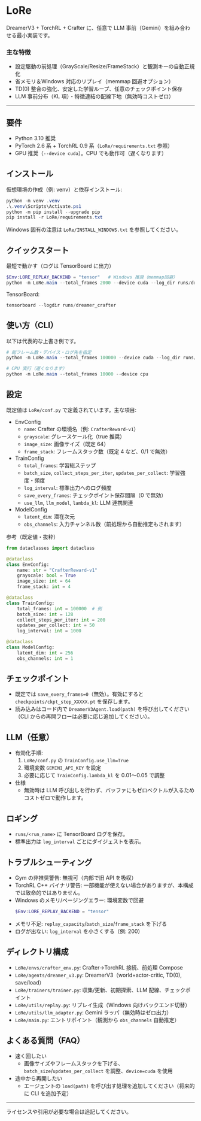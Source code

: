 # LoRe

DreamerV3 + TorchRL + Crafter に、任意で LLM 事前（Gemini）を組み合わせる最小実装です。

### 主な特徴
- 設定駆動の前処理（GrayScale/Resize/FrameStack）と観測キーの自動正規化
- 省メモリ＆Windows 対応のリプレイ（memmap 回避オプション）
- TD(0) 整合の強化、安定した学習ループ、任意のチェックポイント保存
- LLM 事前分布（KL 項）・特徴連結の配線下地（無効時コストゼロ）

---

## 要件
- Python 3.10 推奨
- PyTorch 2.6 系 + TorchRL 0.9 系（`LoRe/requirements.txt` 参照）
- GPU 推奨（`--device cuda`）。CPU でも動作可（遅くなります）

## インストール
仮想環境の作成（例: venv）と依存インストール:
```powershell
python -m venv .venv
.\.venv\Scripts\Activate.ps1
python -m pip install --upgrade pip
pip install -r LoRe/requirements.txt
```
Windows 固有の注意は `LoRe/INSTALL_WINDOWS.txt` を参照してください。

## クイックスタート
最短で動かす（ログは TensorBoard に出力）
```powershell
$Env:LORE_REPLAY_BACKEND = "tensor"   # Windows 推奨（memmap回避）
python -m LoRe.main --total_frames 2000 --device cuda --log_dir runs/dreamer_crafter
```

TensorBoard:
```powershell
tensorboard --logdir runs/dreamer_crafter
```

## 使い方（CLI）
以下は代表的な上書き例です。
```powershell
# 総フレーム数・デバイス・ログ先を指定
python -m LoRe.main --total_frames 100000 --device cuda --log_dir runs/dreamer_crafter

# CPU 実行（遅くなります）
python -m LoRe.main --total_frames 10000 --device cpu
```

## 設定
既定値は `LoRe/conf.py` で定義されています。主な項目:
- EnvConfig
  - `name`: Crafter の環境名（例: `CrafterReward-v1`）
  - `grayscale`: グレースケール化（true 推奨）
  - `image_size`: 画像サイズ（既定 64）
  - `frame_stack`: フレームスタック数（既定 4 など、0/1 で無効）
- TrainConfig
  - `total_frames`: 学習総ステップ
  - `batch_size`, `collect_steps_per_iter`, `updates_per_collect`: 学習強度・頻度
  - `log_interval`: 標準出力へのログ頻度
  - `save_every_frames`: チェックポイント保存間隔（0 で無効）
  - `use_llm`, `llm_model`, `lambda_kl`: LLM 連携関連
- ModelConfig
  - `latent_dim`: 潜在次元
  - `obs_channels`: 入力チャンネル数（前処理から自動推定もされます）

参考（既定値・抜粋）
```python
from dataclasses import dataclass

@dataclass
class EnvConfig:
    name: str = "CrafterReward-v1"
    grayscale: bool = True
    image_size: int = 64
    frame_stack: int = 4

@dataclass
class TrainConfig:
    total_frames: int = 100000  # 例
    batch_size: int = 128
    collect_steps_per_iter: int = 200
    updates_per_collect: int = 50
    log_interval: int = 1000

@dataclass
class ModelConfig:
    latent_dim: int = 256
    obs_channels: int = 1
```

## チェックポイント
- 既定では `save_every_frames=0`（無効）。有効にすると `checkpoints/ckpt_step_XXXXX.pt` を保存します。
- 読み込みはコード内で `DreamerV3Agent.load(path)` を呼び出してください（CLI からの再開フローは必要に応じ追加してください）。

## LLM（任意）
- 有効化手順:
  1) `LoRe/conf.py` の `TrainConfig.use_llm=True`
  2) 環境変数 `GEMINI_API_KEY` を設定
  3) 必要に応じて `TrainConfig.lambda_kl` を 0.01〜0.05 で調整
- 仕様
  - 無効時は LLM 呼び出しを行わず、バッファにもゼロベクトルが入るためコストゼロで動作します。

## ロギング
- `runs/<run_name>` に TensorBoard ログを保存。
- 標準出力は `log_interval` ごとにダイジェストを表示。

## トラブルシューティング
- Gym の非推奨警告: 無視可（内部で旧 API を吸収）
- TorchRL C++ バイナリ警告: 一部機能が使えない場合がありますが、本構成では致命的ではありません。
- Windows のメモリ/ページングエラー: 環境変数で回避
  ```powershell
  $Env:LORE_REPLAY_BACKEND = "tensor"
  ```
- メモリ不足: `replay_capacity`/`batch_size`/`frame_stack` を下げる
- ログが出ない: `log_interval` を小さくする（例: 200）

## ディレクトリ構成
- `LoRe/envs/crafter_env.py`: Crafter→TorchRL 接続、前処理 Compose
- `LoRe/agents/dreamer_v3.py`: DreamerV3（world+actor-critic, TD(0), save/load）
- `LoRe/trainers/trainer.py`: 収集/更新、初期探索、LLM 配線、チェックポイント
- `LoRe/utils/replay.py`: リプレイ生成（Windows 向けバックエンド切替）
- `LoRe/utils/llm_adapter.py`: Gemini ラッパ（無効時はゼロ出力）
- `LoRe/main.py`: エントリポイント（観測から `obs_channels` 自動推定）

## よくある質問（FAQ）
- 速く回したい
  - 画像サイズやフレームスタックを下げる、`batch_size`/`updates_per_collect` を調整、`device=cuda` を使用
- 途中から再開したい
  - エージェントの `load(path)` を呼び出す処理を追加してください（将来的に CLI を追加予定）

---

ライセンスや引用が必要な場合は追記してください。
